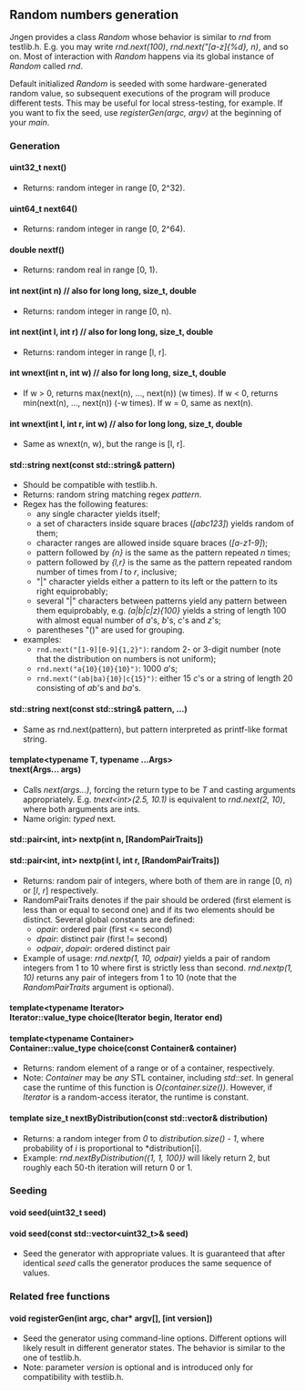 ## Random numbers generation

Jngen provides a class *Random* whose behavior is similar to *rnd* from testlib.h. E.g. you may write *rnd.next(100)*, *rnd.next("[a-z]{%d}, n)*, and so on.  Most of interaction with *Random* happens via its global instance of *Random* called *rnd*.

Default initialized *Random* is seeded with some hardware-generated random value, so subsequent executions of the program will produce different tests. This may be useful for local stress-testing, for example. If you want to fix the seed, use *registerGen(argc, argv)* at the beginning of your *main*.

### Generation

#### uint32_t next()
* Returns: random integer in range [0, 2^32).
#### uint64_t next64()
* Returns: random integer in range [0, 2^64).
#### double nextf()
* Returns: random real in range [0, 1).
#### int next(int n) // also for long long, size\_t, double
* Returns: random integer in range [0, n).
#### int next(int l, int r) // also for long long, size\_t, double
* Returns: random integer in range [l, r].
#### int wnext(int n, int w) // also for long long, size\_t, double
* If w > 0, returns max(next(n), ..., next(n)) (w times). If w < 0, returns min(next(n), ..., next(n)) (-w times). If w = 0, same as next(n).
#### int wnext(int l, int r, int w) // also for long long, size\_t, double
* Same as wnext(n, w), but the range is [l, r].
#### std::string next(const std::string& pattern)
* Should be compatible with testlib.h.
* Returns: random string matching regex *pattern*.
* Regex has the following features:
    * any single character yields itself;
    * a set of characters inside square braces (*[abc123]*) yields random of them;
    * character ranges are allowed inside square braces (*[a-z1-9]*);
    * pattern followed by *{n}* is the same as the pattern repeated *n* times;
    * pattern followed by *{l,r}* is the same as the pattern repeated random number of times from *l* to *r*, inclusive;
    * "|" character yields either a pattern to its left or the pattern to its right equiprobably;
    * several "|" characters between patterns yield any pattern between them equiprobably, e.g. *(a|b|c|z){100}* yields a string of length 100 with almost equal number of *a*'s, *b*'s, *c*'s and *z*'s;
    * parentheses "()" are used for grouping.
* examples:
    * `rnd.next("[1-9][0-9]{1,2}")`:  random 2- or 3-digit number (note that the distribution on numbers is not uniform);
    * `rnd.next("a{10}{10}{10}")`: 1000 *a*'s;
    * `rnd.next("(ab|ba){10}|c{15}")`: either 15 *c*'s or a string of length 20 consisting of *ab*'s and *ba*'s.
#### std::string next(const std::string& pattern, ...)
* Same as rnd.next(pattern), but pattern interpreted as printf-like format string.
#### template&lt;typename T, typename ...Args> <br> tnext(Args... args)
* Calls *next(args...)*, forcing the return type to be *T* and casting arguments appropriately. E.g. *tnext&lt;int>(2.5, 10.1)* is equivalent to *rnd.next(2, 10)*, where both arguments are ints.
* Name origin: *typed* next.
#### std::pair&lt;int, int> nextp(int n, [RandomPairTraits])
#### std::pair&lt;int, int> nextp(int l, int r, [RandomPairTraits])
* Returns: random pair of integers, where both of them are in range [0, *n*) or [*l*, *r*] respectively. 
* RandomPairTraits denotes if the pair should be ordered (first element is less than or equal to second one) and if its two elements should be distinct. Several global constants are defined:
    * *opair*: ordered pair (first <= second)
    * *dpair*: distinct pair (first != second)
    * *odpair*, *dopair*: ordered distinct pair
* Example of usage:  *rnd.nextp(1, 10, odpair)* yields a pair of random integers from 1 to 10 where first is strictly less than second. *rnd.nextp(1, 10)* returns any pair of integers from 1 to 10 (note that the *RandomPairTraits* argument is optional).
#### template&lt;typename Iterator> <br> Iterator::value_type choice(Iterator begin, Iterator end)
#### template&lt;typename Container> <br> Container::value_type choice(const Container& container)
* Returns: random element of a range or of a container, respectively.
* Note: *Container* may be *any* STL container, including *std::set*. In general case the runtime of this function is *O(container.size())*. However, if *Iterator* is a random-access iterator, the runtime is constant.

#### template<typename N> size_t nextByDistribution(const std::vector<N>& distribution)
* Returns: a random integer from *0* to *distribution.size() - 1*, where probability of *i* is proportional to *distribution[i].
* Example: *rnd.nextByDistribution({1, 1, 100})* will likely return 2, but roughly each 50-th iteration will return 0 or 1.

### Seeding
#### void seed(uint32_t seed)
#### void seed(const std::vector&lt;uint32_t>& seed)
* Seed the generator with appropriate values. It is guaranteed that after identical *seed* calls the generator produces the same sequence of values.

### Related free functions
#### void registerGen(int argc, char* argv[], [int version])
* Seed the generator using command-line options. Different options will likely result in different generator states. The behavior is similar to the one of testlib.h.
* Note: parameter *version* is optional and is introduced only for compatibility with testlib.h.

